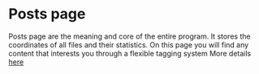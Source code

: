 # Posts page
Posts page are the meaning and core of the entire program.
It stores the coordinates of all files and their statistics.
On this page you will find any content that interests you through a flexible tagging system
More details [here](https://github.com/libarty/ine_base/tree/master/en/What_is_it_for/Posts_page/Tags)

